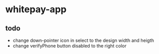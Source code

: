 # whitepay-app


## todo

 - change down-pointer icon in select to the design width and heigth 
 - change verifyPhone button disabled to the right color